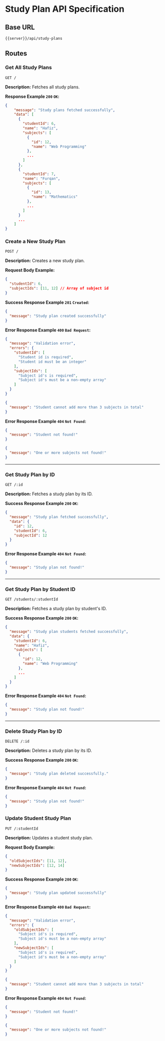 # Study Plan API Specification

## Base URL

`{{server}}/api/study-plans`

## Routes

### Get All Study Plans

```http
GET /
```

**Description:** Fetches all study plans.

**Response Example `200` `OK`:**

```json
{
    "message": "Study plans fetched successfully",
    "data": [
      {
        "studentId": 6,
        "name": "Hafiz",
        "subjects": [
          {
            "id": 12,
            "name": "Web Programming"
          },
          ...
        ]
      },
      {
        "studentId": 7,
        "name": "Furqan",
        "subjects": [
          {
            "id": 13,
            "name": "Mathematics"
          },
          ...
        ]
      }
      ...
    ]
}
```

### Create a New Study Plan

```http
POST /
```

**Description:** Creates a new study plan.

**Request Body Example:**

```json
{
  "studentId": 6,
  "subjectIds": [11, 12] // Array of subject id
}
```

**Success Response Example `201` `Created`:**

```json
{
  "message": "Study plan created successfully"
}
```

**Error Response Example `400` `Bad Request`:**

```json
{
  "message": "Validation error",
  "errors": {
    "studentId": [
      "Student id is required",
      "Student id must be an integer"
    ],
    "subjectIds": [
      "Subject id's is required",
      "Subject id's must be a non-empty array"
    ]
  }
}
```

```json
{
  "message": "Student cannot add more than 3 subjects in total"
}
```

**Error Response Example `404` `Not Found`:**

```json
{
  "message": "Student not found!"
}
```

```json
{
  "message": "One or more subjects not found!"
}
```

---

### Get Study Plan by ID

```http
GET /:id
```

**Description:** Fetches a study plan by its ID.

**Success Response Example `200` `OK`:**

```json
{
  "message": "Study plan fetched successfully",
  "data": {
    "id": 12,
    "studentId": 6,
    "subjectId": 12
  }
}
```

**Error Response Example `404` `Not Found`:**

```json
{
  "message": "Study plan not found!"
}
```

---

### Get Study Plan by Student ID

```http
GET /students/:studentId
```

**Description:** Fetches a study plan by student's ID.

**Success Response Example `200` `OK`:**

```json
{
  "message": "Study plan students fetched successfully",
  "data": {
    "studentId": 6,
    "name": "Hafiz",
    "subjects": [
      {
        "id": 12,
        "name": "Web Programming"
      },
      ...
    ]
  }
}
```

**Error Response Example `404` `Not Found`:**

```json
{
  "message": "Study plan not found!"
}
```

---

### Delete Study Plan by ID

```http
DELETE /:id
```

**Description:** Deletes a study plan by its ID.

**Success Response Example `200` `OK`:**

```json
{
  "message": "Study plan deleted successfully."
}

```

**Error Response Example `404` `Not Found`:**

```json
{
  "message": "Study plan not found!"
}
```

### Update Student Study Plan

```http
PUT /:studentId
```

**Description:** Updates a student study plan.

**Request Body Example:**

```json
{
  "oldSubjectIds": [11, 12],
  "newSubjectIds": [12, 14]
}
```

**Success Response Example `200` `OK`:**

```json
{
  "message": "Study plan updated successfully"
}
```

**Error Response Example `400` `Bad Request`:**

```json
{
  "message": "Validation error",
  "errors": {
    "oldSubjectIds": [
      "Subject id's is required",
      "Subject id's must be a non-empty array"
    ],
    "newSubjectIds": [
      "Subject id's is required",
      "Subject id's must be a non-empty array"
    ]
  }
}
```

```json
{
  "message": "Student cannot add more than 3 subjects in total"
}
```

**Error Response Example `404` `Not Found`:**

```json
{
  "message": "Student not found!"
}
```

```json
{
  "message": "One or more subjects not found!"
}
```
